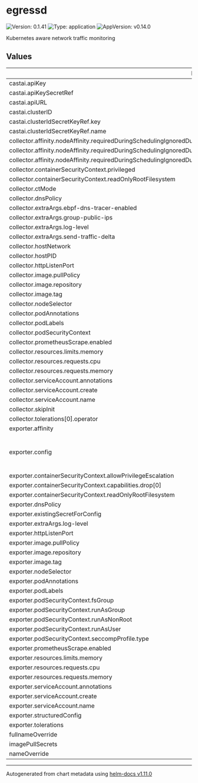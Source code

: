 # egressd

![Version: 0.1.41](https://img.shields.io/badge/Version-0.1.41-informational?style=flat-square) ![Type: application](https://img.shields.io/badge/Type-application-informational?style=flat-square) ![AppVersion: v0.14.0](https://img.shields.io/badge/AppVersion-v0.14.0-informational?style=flat-square)

Kubernetes aware network traffic monitoring

## Values

| Key | Type | Default | Description |
|-----|------|---------|-------------|
| castai.apiKey | string | `""` |  |
| castai.apiKeySecretRef | string | `""` |  |
| castai.apiURL | string | `"https://api.cast.ai"` |  |
| castai.clusterID | string | `""` |  |
| castai.clusterIdSecretKeyRef.key | string | `"CLUSTER_ID"` |  |
| castai.clusterIdSecretKeyRef.name | string | `""` |  |
| collector.affinity.nodeAffinity.requiredDuringSchedulingIgnoredDuringExecution.nodeSelectorTerms[0].matchExpressions[0].key | string | `"eks.amazonaws.com/compute-type"` |  |
| collector.affinity.nodeAffinity.requiredDuringSchedulingIgnoredDuringExecution.nodeSelectorTerms[0].matchExpressions[0].operator | string | `"NotIn"` |  |
| collector.affinity.nodeAffinity.requiredDuringSchedulingIgnoredDuringExecution.nodeSelectorTerms[0].matchExpressions[0].values[0] | string | `"fargate"` |  |
| collector.containerSecurityContext.privileged | bool | `true` |  |
| collector.containerSecurityContext.readOnlyRootFilesystem | bool | `true` |  |
| collector.ctMode | string | `""` |  |
| collector.dnsPolicy | string | `"ClusterFirstWithHostNet"` |  |
| collector.extraArgs.ebpf-dns-tracer-enabled | bool | `false` |  |
| collector.extraArgs.group-public-ips | bool | `true` |  |
| collector.extraArgs.log-level | string | `"info"` |  |
| collector.extraArgs.send-traffic-delta | bool | `true` |  |
| collector.hostNetwork | bool | `true` |  |
| collector.hostPID | bool | `true` |  |
| collector.httpListenPort | int | `6061` |  |
| collector.image.pullPolicy | string | `"IfNotPresent"` |  |
| collector.image.repository | string | `"ghcr.io/castai/egressd/egressd"` |  |
| collector.image.tag | string | `""` |  |
| collector.nodeSelector | object | `{}` |  |
| collector.podAnnotations | object | `{}` |  |
| collector.podLabels | object | `{}` |  |
| collector.podSecurityContext | object | `{}` |  |
| collector.prometheusScrape.enabled | bool | `true` |  |
| collector.resources.limits.memory | string | `"1Gi"` |  |
| collector.resources.requests.cpu | string | `"50m"` |  |
| collector.resources.requests.memory | string | `"128Mi"` |  |
| collector.serviceAccount.annotations | object | `{}` |  |
| collector.serviceAccount.create | bool | `true` |  |
| collector.serviceAccount.name | string | `""` |  |
| collector.skipInit | bool | `false` |  |
| collector.tolerations[0].operator | string | `"Exists"` |  |
| exporter.affinity | object | `{}` |  |
| exporter.config | string | `"sinks:\n{{- if or .Values.castai.apiKey .Values.castai.apiKeySecretRef }}\n  castai:\n    http:\n      url: \"{{.Values.castai.apiURL}}/v1/kubernetes/clusters/${CLUSTER_ID}/egressd-metrics\"\n      compression: gzip\n      encoding: protobuf\n      method: POST\n      headers:\n        X-API-Key: \"${API_KEY}\"\n{{- end }}\n"` |  |
| exporter.containerSecurityContext.allowPrivilegeEscalation | bool | `false` |  |
| exporter.containerSecurityContext.capabilities.drop[0] | string | `"ALL"` |  |
| exporter.containerSecurityContext.readOnlyRootFilesystem | bool | `true` |  |
| exporter.dnsPolicy | string | `"ClusterFirstWithHostNet"` |  |
| exporter.existingSecretForConfig | string | `""` |  |
| exporter.extraArgs.log-level | string | `"info"` |  |
| exporter.httpListenPort | int | `6060` |  |
| exporter.image.pullPolicy | string | `"IfNotPresent"` |  |
| exporter.image.repository | string | `"ghcr.io/castai/egressd/egressd-exporter"` |  |
| exporter.image.tag | string | `""` |  |
| exporter.nodeSelector | object | `{}` |  |
| exporter.podAnnotations | object | `{}` |  |
| exporter.podLabels | object | `{}` |  |
| exporter.podSecurityContext.fsGroup | int | `10001` |  |
| exporter.podSecurityContext.runAsGroup | int | `10001` |  |
| exporter.podSecurityContext.runAsNonRoot | bool | `true` |  |
| exporter.podSecurityContext.runAsUser | int | `10001` |  |
| exporter.podSecurityContext.seccompProfile.type | string | `"RuntimeDefault"` |  |
| exporter.prometheusScrape.enabled | bool | `true` |  |
| exporter.resources.limits.memory | string | `"512Mi"` |  |
| exporter.resources.requests.cpu | string | `"50m"` |  |
| exporter.resources.requests.memory | string | `"100Mi"` |  |
| exporter.serviceAccount.annotations | object | `{}` |  |
| exporter.serviceAccount.create | bool | `true` |  |
| exporter.serviceAccount.name | string | `""` |  |
| exporter.structuredConfig | object | `{}` |  |
| exporter.tolerations | list | `[]` |  |
| fullnameOverride | string | `""` |  |
| imagePullSecrets | list | `[]` |  |
| nameOverride | string | `""` |  |

----------------------------------------------
Autogenerated from chart metadata using [helm-docs v1.11.0](https://github.com/norwoodj/helm-docs/releases/v1.11.0)
